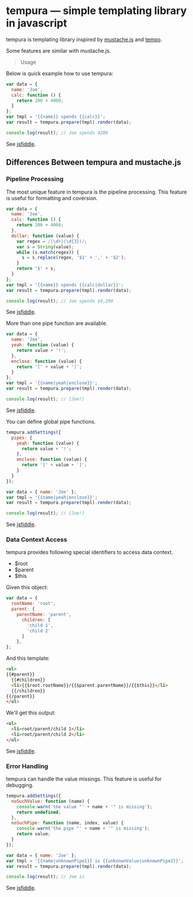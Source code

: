 tempura — simple templating library in javascript
=================================================

tempura is templating library inspired by [mustache.js](http://github.com/janl/mustache.js) and 
[tempo](https://github.com/twigkit/tempo).

Some features are similar with mustache.js.

> Usage

Below is quick example how to use tempura:

```js
var data = {
  name: 'Joe',
  calc: function () {
    return 200 + 4000;
  }
};
var tmpl = '{{name}} spends {{calc}}';
var result = tempura.prepare(tmpl).render(data);

console.log(result); // Joe spends 4200
```

See [jsfiddle](http://jsfiddle.net/nakamura_to/MbEJw/).

Differences Between tempura and mustache.js
-------------------------------------------

### Pipeline Processing

The most unique feature in tempura is the pipeline processing. 
This feature is useful for formatting and coversion.

```js
var data = {
  name: 'Joe',
  calc: function () {
    return 200 + 4000;
  },
  dollar: function (value) {
    var regex = /(\d+)(\d{3})/;
    var s = String(value);
    while (s.match(regex)) {
      s = s.replace(regex, '$1' + ',' + '$2');
    }
    return '$' + s;
  }
};
var tmpl = '{{name}} spends {{calc|dollar}}';
var result = tempura.prepare(tmpl).render(data);

console.log(result); // Joe spends $4,200
```

See [jsfiddle](http://jsfiddle.net/nakamura_to/SSxmz/).

More than one pipe function are available.

```js
var data = {
  name: 'Joe',
  yeah: function (value) {
    return value + '!';
  },
  enclose: function (value) {
    return '[' + value + ']';
  }
};
var tmpl = '{{name|yeah|enclose}}';
var result = tempura.prepare(tmpl).render(data);

console.log(result); // [Joe!]
```

See [jsfiddle](http://jsfiddle.net/nakamura_to/6XHqU/).

You can define global pipe functions.

```js
tempura.addSettings({
  pipes: {
    yeah: function (value) {
      return value + '!';
    },
    enclose: function (value) {
      return '[' + value + ']';
    }
  }
});

var data = { name: 'Joe' };
var tmpl = '{{name|yeah|enclose}}';
var result = tempura.prepare(tmpl).render(data);

console.log(result); // [Joe!]
```

See [jsfiddle](http://jsfiddle.net/nakamura_to/JFJkD/).

### Data Context Access

tempura provides following special identifiers to access data context. 

* $root
* $parent
* $this

Given this object:

```js
var data = {
  rootName: 'root',
  parent: {
    parentName: 'parent',
      children: [
        'child 1',
        'child 2'
      ]
    },
};
```

And this template:

```html
<ul>
{{#parent}} 
  {{#children}}
  <li>{{$root.rootName}}/{{$parent.parentName}}/{{$this}}</li>
  {{/children}}
{{/parent}}
</ul>
```

We'll get this output:

```html
<ul>
  <li>root/parent/child 1</li>
  <li>root/parent/child 2</li>
</ul>
```

See [jsfiddle](http://jsfiddle.net/nakamura_to/hvQk8/).

### Error Handling

tempura can handle the value missings.
This feature is useful for debugging.

```js
tempura.addSettings({
  noSuchValue: function (name) {
    console.warn('the value "' + name + '" is missing');
    return undefined;
  },
  noSuchPipe: function (name, index, value) {
    console.warn('the pipe "' + name + '" is missing');
    return value;
  }
});

var data = { name: 'Joe' };
var tmpl = '{{name|unknownPipe1}} is {{unkonwnValue|unknownPipe2}}';
var result = tempura.prepare(tmpl).render(data);

console.log(result); // Joe is
```

See [jsfiddle](http://jsfiddle.net/nakamura_to/FWLrj/).